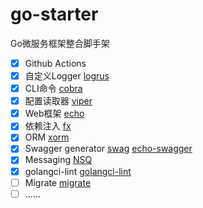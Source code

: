 # go-starter

Go微服务框架整合脚手架
- [X] Github Actions
- [X] 自定义Logger [logrus](https://github.com/sirupsen/logrus)
- [X] CLI命令 [cobra](https://github.com/spf13/cobra)
- [X] 配置读取器 [viper](https://github.com/spf13/viper)
- [X] Web框架 [echo](https://github.com/labstack/echo)
- [X] 依赖注入 [fx](https://github.com/uber-go/fx)
- [X] ORM [xorm](https://github.com/go-xorm/xorm)
- [X] Swagger generator [swag](https://github.com/swaggo/swag) [echo-swagger](https://github.com/swaggo/echo-swagger)
- [X] Messaging [NSQ](https://github.com/nsqio/nsq)
- [X] golangci-lint [golangci-lint](https://github.com/golangci/golangci-lint)
- [ ] Migrate [migrate](https://github.com/golang-migrate/migrate)
- [ ] ......
